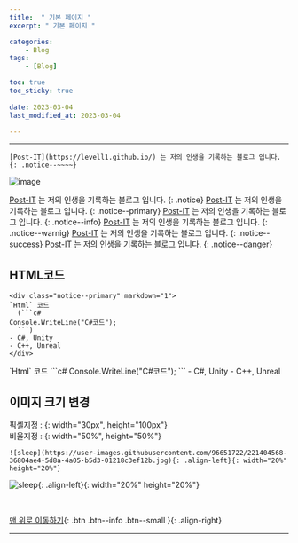 ```yaml
---
title:  " 기본 페이지 "
excerpt: " 기본 페이지 "

categories:
    - Blog
tags:
    - [Blog]

toc: true
toc_sticky: true
 
date: 2023-03-04 
last_modified_at: 2023-03-04 

---
```

- - -

``` 
[Post-IT](https://levell1.github.io/) 는 저의 인생을 기록하는 블로그 입니다.
{: .notice--~~~~}
```
![image](https://user-images.githubusercontent.com/96651722/221509144-3a028211-67e5-4ce4-8857-24c25562046d.png)

[Post-IT](https://levell1.github.io/) 는 저의 인생을 기록하는 블로그 입니다.
{: .notice}
[Post-IT](https://levell1.github.io/) 는 저의 인생을 기록하는 블로그 입니다.
{: .notice--primary}
[Post-IT](https://levell1.github.io/) 는 저의 인생을 기록하는 블로그 입니다.
{: .notice--info}
[Post-IT](https://levell1.github.io/) 는 저의 인생을 기록하는 블로그 입니다.
{: .notice--warnig}
[Post-IT](https://levell1.github.io/) 는 저의 인생을 기록하는 블로그 입니다.
{: .notice--success}
[Post-IT](https://levell1.github.io/) 는 저의 인생을 기록하는 블로그 입니다.
{: .notice--danger}


##  HTML코드  

```
<div class="notice--primary" markdown="1">
`Html` 코드 
  (```c#
Console.WriteLine("C#코드");
  ```) 
- C#, Unity
- C++, Unreal
</div>
```  

<div class="notice--primary" markdown="1">
`Html` 코드
  ```c#
Console.WriteLine("C#코드");
  ``` 
- C#, Unity
- C++, Unreal
</div>


## 이미지 크기 변경

픽셀지정 : {: width="30px", height="100px"}    
비율지정 : {: width="50%", height="50%"}  
```
![sleep](https://user-images.githubusercontent.com/96651722/221404568-36804ae4-5d8a-4a05-b5d3-01218c3ef12b.jpg){: .align-left}{: width="20%" height="20%"}  
```

![sleep](https://user-images.githubusercontent.com/96651722/221404568-36804ae4-5d8a-4a05-b5d3-01218c3ef12b.jpg){: .align-left}{: width="20%" height="20%"}  

<br>

[맨 위로 이동하기](#){: .btn .btn--info .btn--small }{: .align-right}
<br>
- - -
